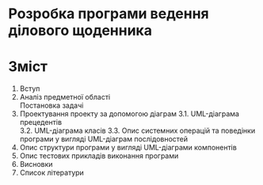 # Розробка програми ведення ділового щоденника
# Зміст
1.	Вступ	
2.	Аналіз предметної області	
        Постановка задачі	
3.	Проектування проекту за допомогою діаграм
3.1.	UML-діаграма прецедентів	
3.2.	UML-діаграма класів	
3.3.	Опис системних операцій та поведінки програми у вигляді UML-діаграм послідовностей	
4.	Опис структури програми у вигляді UML-діаграми компонентів	
5.	Опис тестових прикладів виконання програми	
6.	Висновки	
7.	Список літератури

